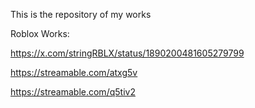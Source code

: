 This is the repository of my works


Roblox Works:

https://x.com/stringRBLX/status/1890200481605279799

https://streamable.com/atxg5v

https://streamable.com/q5tiv2

